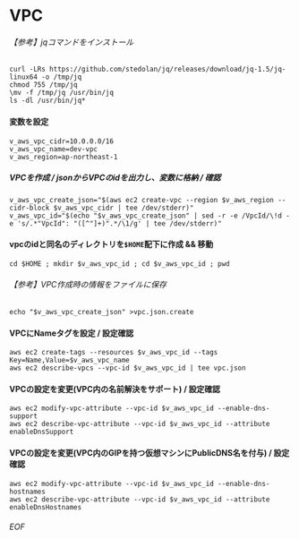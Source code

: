 # VPC

###### 【参考】jqコマンドをインストール
    curl -LRs https://github.com/stedolan/jq/releases/download/jq-1.5/jq-linux64 -o /tmp/jq
    chmod 755 /tmp/jq
    \mv -f /tmp/jq /usr/bin/jq
    ls -dl /usr/bin/jq*


#### 変数を設定

    v_aws_vpc_cidr=10.0.0.0/16
    v_aws_vpc_name=dev-vpc
    v_aws_region=ap-northeast-1


##### VPCを作成 / jsonからVPCのidを出力し、変数に格納 / 確認

    v_aws_vpc_create_json="$(aws ec2 create-vpc --region $v_aws_region --cidr-block $v_aws_vpc_cidr | tee /dev/stderr)"
    v_aws_vpc_id="$(echo "$v_aws_vpc_create_json" | sed -r -e /VpcId/\!d -e 's/.*"VpcId": "([^"]+)".*/\1/g' | tee /dev/stderr)"


#### vpcのidと同名のディレクトリを`$HOME`配下に作成 && 移動

    cd $HOME ; mkdir $v_aws_vpc_id ; cd $v_aws_vpc_id ; pwd

###### 【参考】VPC作成時の情報をファイルに保存

    echo "$v_aws_vpc_create_json" >vpc.json.create


#### VPCにNameタグを設定 / 設定確認

    aws ec2 create-tags --resources $v_aws_vpc_id --tags Key=Name,Value=$v_aws_vpc_name
    aws ec2 describe-vpcs --vpc-id $v_aws_vpc_id | tee vpc.json
    

#### VPCの設定を変更(VPC内の名前解決をサポート) / 設定確認

    aws ec2 modify-vpc-attribute --vpc-id $v_aws_vpc_id --enable-dns-support
    aws ec2 describe-vpc-attribute --vpc-id $v_aws_vpc_id --attribute enableDnsSupport


#### VPCの設定を変更(VPC内のGIPを持つ仮想マシンにPublicDNS名を付与) / 設定確認

    aws ec2 modify-vpc-attribute --vpc-id $v_aws_vpc_id --enable-dns-hostnames
    aws ec2 describe-vpc-attribute --vpc-id $v_aws_vpc_id --attribute enableDnsHostnames





###### EOF
